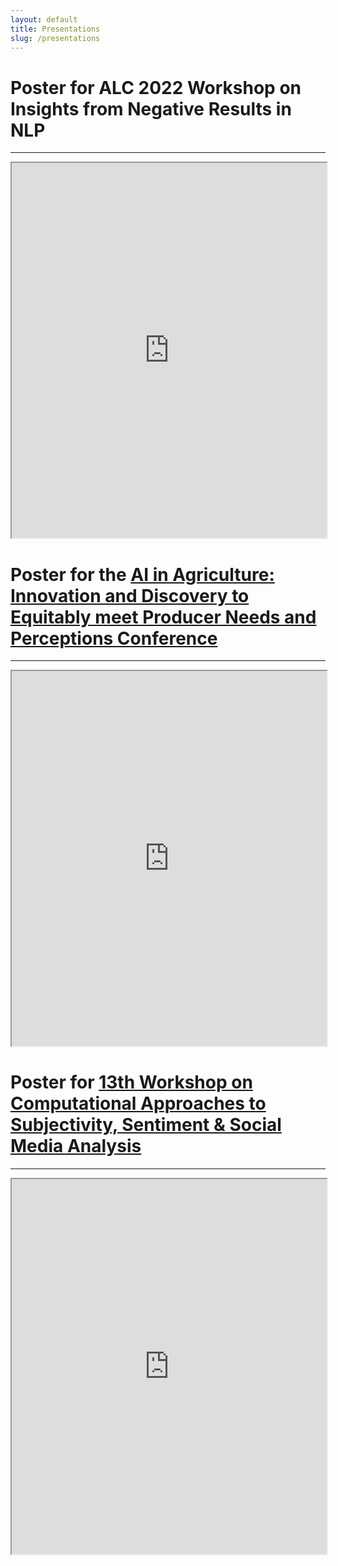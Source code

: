 ```yaml
---
layout: default
title: Presentations
slug: /presentations
---
```


# Poster for ALC 2022 Workshop on Insights from Negative Results in NLP

***

<iframe src="https://maxaalexeeva.github.io/files/insights_poster.pdf#navpanes=0" height="600" width="100%"></iframe>


# Poster for the [AI in Agriculture: Innovation and Discovery to Equitably meet Producer Needs and Perceptions Conference](https://abe.ufl.edu/2023-ai-conference/)

***

<iframe src="https://maxaalexeeva.github.io/files/agro_poster_draft6-1.pdf#navpanes=0" height="600" width="100%"></iframe>


# Poster for [13th Workshop on Computational Approaches to Subjectivity, Sentiment & Social Media Analysis](https://wassa-workshop.github.io/)

***

<iframe src="https://maxaalexeeva.github.io/files/alexeeva-wassa2023-poster.pdf#navpanes=0" height="600" width="100%"></iframe>
